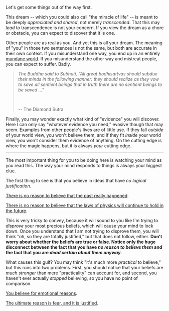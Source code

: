 

Let's get some things out of the way first.

This dream -- which you could also call "the miracle of life" -- is meant to
be deeply *appreciated and shared*, not merely *transcended*. That this may
*lead* to transcendence is not your concern. If you view the dream as a chore
or obstacle, you can expect to discover that it is one.

Other people are as real as you. And yet this is all your dream. The meaning
of "you" in those two sentences is not the same, but both are accurate in their
own context. If you misunderstand one way, you end up in an entirely [mundane
world](mundane.html). If you misunderstand the other way and mistreat people, 
you can expect to suffer. Badly.

> *The Buddha said to Subhuti, “All great bodhisattvas should subdue
their minds in the following manner: they should realize as they vow
to save all sentient beings that in truth there are no sentient beings
to be saved ..."*
>
> &nbsp;
>
> -- The Diamond Sutra

Finally, you may wonder exactly what kind of "evidence" you will discover. Here
I can only say "whatever evidence you need," evasive though that may seem.
Examples from other people's lives are of little use. If they fall *outside* of
your world view, you won't believe them, and if they fit *inside* your world 
view, you won't consider them evidence of anything. On the cutting edge is where
the magic happens, but it is always *your* cutting edge.

---

The most important thing for you to be doing here is watching your mind as you 
read this. The way your mind responds to things is always your biggest clue.

The first thing to see is that you believe in ideas that have
*no logical justification*.

[There is no reason to believe that the past really happened](past.html).

[There is no reason to believe that the laws of physics will continue to hold
in the future](future.html).

This is very tricky to convey, because it will sound to you like I'm trying to 
*disprove* your most precious beliefs, which will cause your mind to lock
down. Once you understand that I am not trying to disprove them, you will think 
"oh, so they are totally justified," but that does not follow, either. **Don't
worry about whether the beliefs are true or false. Notice only the huge
disconnect between the fact that you have *no reason to believe them* and the
fact that you are *dead certain about them anyway***.

What causes this gulf? You may think "it's much more *practical* to
believe," but this runs into two problems. First, you should notice that your
beliefs are *much stronger* than mere "practicality" can account for, and 
second, you haven't ever actually *stopped* believing, so you have no point of
comparison.

[You believe for emotional reasons](emotional.html).

[The ultimate reason is fear, and it is justified](fear.html).

